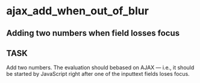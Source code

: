 # ajax_add_when_out_of_blur
Adding two numbers when field losses focus
--------
TASK
--------
Add two numbers. 
The evaluation should bebased on AJAX — i.e., it should be started by JavaScript right after one of the inputtext fields loses focus.
